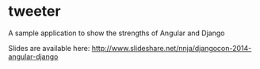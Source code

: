 tweeter
=======

A sample application to show the strengths of Angular and Django

Slides are available here: http://www.slideshare.net/nnja/djangocon-2014-angular-django
